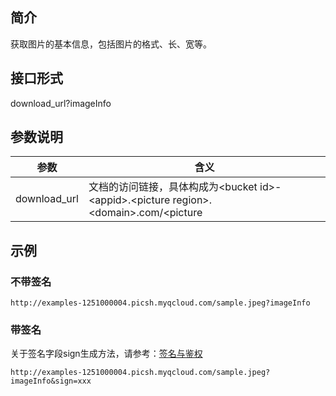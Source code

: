 ## 简介
获取图片的基本信息，包括图片的格式、长、宽等。
## 接口形式
download_url?imageInfo
## 参数说明
| 参数                                      | 含义                                       |
| --------------------------------------- | ---------------------------------------- |
|download_url                            |文档的访问链接，具体构成为&lt;bucket id&gt;-&lt;appid&gt;.&lt;picture region&gt;.&lt;domain&gt;.com/<picture  |

## 示例

### 不带签名

```
http://examples-1251000004.picsh.myqcloud.com/sample.jpeg?imageInfo
```

### 带签名
关于签名字段sign生成方法，请参考：[签名与鉴权](https://cloud.tencent.com/document/product/460/6968)

```
http://examples-1251000004.picsh.myqcloud.com/sample.jpeg?imageInfo&sign=xxx
```